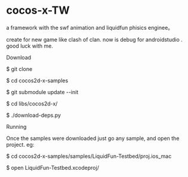 # cocos-x-TW
a framework with the swf animation and liquidfun phisics enginee。

create for new game like clash of clan.
now is debug for androidstudio .
good luck with me.


Download

$ git clone 

$ cd cocos2d-x-samples

$ git submodule update --init

$ cd libs/cocos2d-x/

$ ./download-deps.py

Running

Once the samples were downloaded just go any sample, and open the project. eg:

$ cd cocos2d-x-samples/samples/LiquidFun-Testbed/proj.ios_mac

$ open LiquidFun-Testbed.xcodeproj/
